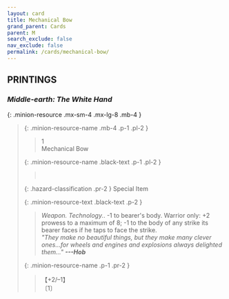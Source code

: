 ```yaml
---
layout: card
title: Mechanical Bow
grand_parent: Cards
parent: M
search_exclude: false
nav_exclude: false
permalink: /cards/mechanical-bow/
---
```


## PRINTINGS


### _Middle-earth: The White Hand_

{: .minion-resource .mx-sm-4 .mx-lg-8 .mb-4 }
> {: .minion-resource-name .mb-4 .p-1 .pl-2 }
> > <div class="hazard-mp">1</div>
> > <div class="card-name">Mechanical Bow</div>
>
> {: .minion-resource-name .black-text .p-1 .pl-2 }
> > &nbsp;
>
> {: .hazard-classification .pr-2 }
> Special Item
>
> {: .minion-resource-text .black-text .p-2 }
> > _Weapon._ _Technology._. -1 to bearer's body. Warrior only: +2 prowess to a maximum of 8; -1 to the body of any strike its bearer faces if he taps to face the strike. <br>_"They make no beautiful things, but they make many clever ones...for wheels and engines and explosions always delighted them..."_ ***---Hob*** 
> 
> {: .minion-resource-name .p-1 .pr-2 }
> > <div class="card-shield">【+2/&ndash;1】</div>
> > <div class="card-corruption-white">〔1〕</div>
